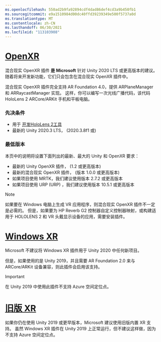 ```yaml
---
ms.openlocfilehash: 550ad2b9fa92894cdf4dad86def4cd3a9b450fb1
ms.sourcegitcommit: e9a1510984d00dc40ffd39239349e500f5737a0d
ms.translationtype: MT
ms.contentlocale: zh-CN
ms.lasthandoff: 06/30/2021
ms.locfileid: "113103908"
---
```

# <a name="openxr"></a>[OpenXR](#tab/openxr)

混合现实 OpenXR 插件 **是 Microsoft** 针对 Unity 2020 LTS 或更高版本的建议。 随着将来开发新功能，它们只会包含在混合现实 OpenXR 插件中。

混合现实 OpenXR 插件完全支持 AR Foundation 4.0，提供 ARPlaneManager 和 ARRaycastManager 实现。 这样，你可以编写一次光线广播代码，该代码HoloLens 2 ARCore/ARKit 手机和平板电脑。

### <a name="prerequisites"></a>先决条件 

* 用于 [开发HoloLens 2工具](../../../install-the-tools.md?tabs=unity#installation-checklist)
* 最新的 Unity 2020.3 LTS， (2020.3.8f1 或) 

### <a name="minimum-versions"></a>最低版本

本页中的说明将设置下面列出的最新、最大的 Unity 和 OpenXR 要求：

* 最新的 Unity OpenXR 插件， (1.2 或更高版本) 
* 最新的混合现实 OpenXR 插件， (版本 1.0.0 或更高版本) 
* 如果项目使用 MRTK，我们建议使用版本 2.7.2 或更高版本
* 如果项目使用 URP (URP) ，我们建议使用版本 10.5.1 或更高版本

<!-- ![Screenshot of the open xr unity basic sample running on a HoloLens](../../images/openxr-example.png) -->

> [!NOTE]
> 如果要在 Windows 电脑上生成 VR 应用程序，则混合现实 OpenXR 插件不一定是必需的。 但是，如果要为 HP Reverb G2 控制器自定义控制器映射，或构建适用于 HOLOLENS 2 和 VR 头戴显示设备的应用，需要安装插件。

# <a name="windows-xr"></a>[Windows XR](#tab/windowsxr)

Microsoft 不建议将 Windows XR 插件用于 Unity 2020 中任何新项目。

但是，如果使用的是 Unity 2019，并且需要 AR Foundation 2.0 来与 ARCore/ARKit 设备兼容，则此插件会启用该支持。

> [!IMPORTANT]
> 在 Unity 2019 中使用此插件不支持 Azure 空间定位点。 

# <a name="legacy-xr"></a>[旧版 XR](#tab/legacy)

如果你仍在使用 Unity 2019 或更早版本，Microsoft 建议使用旧版内置 XR 支持。 虽然 Windows XR 插件在 Unity 2019 上正常运行，但不建议这样做，因为不支持 Azure 空间定位点。